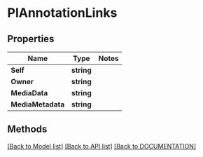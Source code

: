 # PIAnnotationLinks

## Properties
Name | Type | Notes
------------ | ------------- | -------------
**Self** | **string**
**Owner** | **string**
**MediaData** | **string**
**MediaMetadata** | **string**

## Methods
[[Back to Model list]](../../DOCUMENTATION.md#documentation-for-models) [[Back to API list]](../../DOCUMENTATION.md#documentation-for-api-endpoints) [[Back to DOCUMENTATION]](../../DOCUMENTATION.md)
